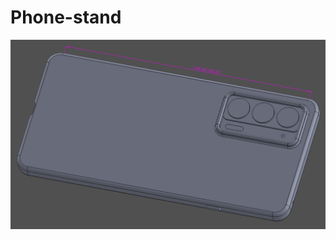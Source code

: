 # Phone-stand
![alt text](https://github.com/NewHere3/Phone-stand/blob/main/images/phone.png?raw=true)
